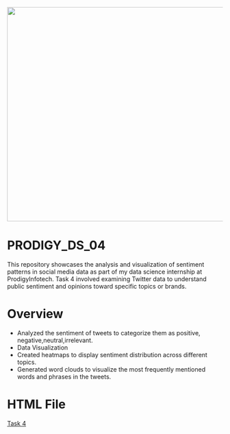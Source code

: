 <img src="https://github.com/AnkitaPal1012/PRODIGY_DS_04/blob/main/Screenshot%202024-08-28%20154819.png" height="500" width="900"/>

# PRODIGY_DS_04
This repository showcases the analysis and visualization of sentiment patterns in social media data as part of my data science internship at ProdigyInfotech. Task 4 involved examining Twitter data to understand public sentiment and opinions toward specific topics or brands.

# Overview

<ul><li>Analyzed the sentiment of tweets to categorize them as positive, negative,neutral,irrelevant.</li>
<li>Data Visualization</li>
<li>Created heatmaps to display sentiment distribution across different topics.</li>
<li>Generated word clouds to visualize the most frequently mentioned words and phrases in the tweets.</li></ul>

# HTML File

<a href ="http://rpubs.com/AnkitaPal1012/1223218"> Task 4 </a>
